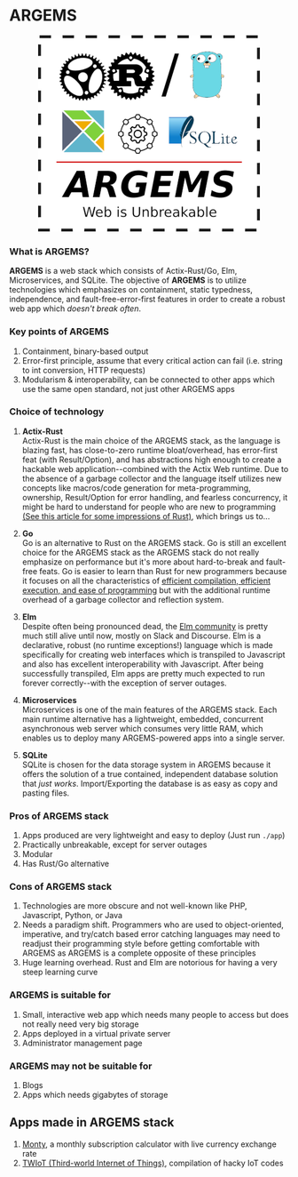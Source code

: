 # ARGEMS

<div align="center">
  <img src="argems.png" />
</div>

### What is ARGEMS? 
**ARGEMS** is a web stack which consists of Actix-Rust/Go, Elm, Microservices, and SQLite. The objective of **ARGEMS** is to utilize technologies which emphasizes on containment, static typedness, independence, and fault-free-error-first features in order to create a robust web app which *doesn't break often*.

### Key points of ARGEMS
1. Containment, binary-based output
2. Error-first principle, assume that every critical action can fail (i.e. string to int conversion, HTTP requests)
3. Modularism & interoperability, can be connected to other apps which use the same open standard, not just other ARGEMS apps 

### Choice of technology
1. **Actix-Rust**  
Actix-Rust is the main choice of the ARGEMS stack, as the language is blazing fast, has close-to-zero runtime bloat/overhead, has error-first feat (with Result/Option), and has abstractions high enough to create a hackable web application--combined with the Actix Web runtime. Due to the absence of a garbage collector and the language itself utilizes new concepts like macros/code generation for meta-programming, ownership, Result/Option for error handling, and fearless concurrency, it might be hard to understand for people who are new to programming [(See this article for some impressions of Rust)](https://www.freecodecamp.org/news/8-things-i-learned-from-4000-rust-developers/), which brings us to...

2. **Go**  
Go is an alternative to Rust on the ARGEMS stack. Go is still an excellent choice for the ARGEMS stack as the ARGEMS stack do not really emphasize on performance but it's more about hard-to-break and fault-free feats. Go is easier to learn than Rust for new programmers because it focuses on all the characteristics of [efficient compilation, efficient execution, and ease of programming](https://golang.org/doc/faq#creating_a_new_language) but with the additional runtime overhead of a garbage collector and reflection system.

3. **Elm**  
Despite often being pronounced dead, the [Elm community](https://elm-lang.org/community) is pretty much still alive until now, mostly on Slack and Discourse. Elm is a declarative, robust (no runtime exceptions!) language which is made specifically for creating web interfaces which is transpiled to Javascript and also has excellent interoperability with Javascript. After being successfully transpiled, Elm apps are pretty much expected to run forever correctly--with the exception of server outages.

4. **Microservices**  
Microservices is one of the main features of the ARGEMS stack. Each main runtime alternative  has a lightweight, embedded, concurrent asynchronous web server which consumes very little RAM, which enables us to deploy many ARGEMS-powered apps into a single server.


5. **SQLite**  
SQLite is chosen for the data storage system in ARGEMS because it offers the solution of a true contained, independent database solution that *just works*. Import/Exporting the database is as easy as copy and pasting files.

### Pros of ARGEMS stack
1. Apps produced are very lightweight and easy to deploy (Just run `./app`)
2. Practically unbreakable, except for server outages
3. Modular
4. Has Rust/Go alternative

### Cons of ARGEMS stack
1. Technologies are more obscure and not well-known like PHP, Javascript, Python, or Java
2. Needs a paradigm shift. Programmers who are used to object-oriented, imperative, and try/catch based error catching languages may need to readjust their programming style before getting comfortable with ARGEMS as ARGEMS is a complete opposite of these principles
3. Huge learning overhead. Rust and Elm are notorious for having a very steep learning curve

### ARGEMS is suitable for
1. Small, interactive web app which needs many people to access but does not really need very big storage
2. Apps deployed in a virtual private server
3. Administrator management page

### ARGEMS may not be suitable for
1. Blogs
2. Apps which needs gigabytes of storage

## Apps made in ARGEMS stack
1. [Monty](https://github.com/vmasdani/monty), a monthly subscription calculator with live currency exchange rate
2. [TWIoT (Third-world Internet of Things)](https://github.com/vmasdani/twiot), compilation of hacky IoT codes

